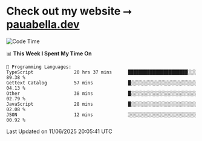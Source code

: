 # Check out my website ⭢ [pauabella.dev](https://pauabella.dev)

<!--START_SECTION:waka-->
![Code Time](http://img.shields.io/badge/Code%20Time-4%2C521%20hrs%2054%20mins-blue)

📊 **This Week I Spent My Time On** 

```text
💬 Programming Languages: 
TypeScript               20 hrs 37 mins      ██████████████████████░░░   89.38 % 
Gettext Catalog          57 mins             █░░░░░░░░░░░░░░░░░░░░░░░░   04.13 % 
Other                    38 mins             █░░░░░░░░░░░░░░░░░░░░░░░░   02.79 % 
JavaScript               28 mins             █░░░░░░░░░░░░░░░░░░░░░░░░   02.08 % 
JSON                     12 mins             ░░░░░░░░░░░░░░░░░░░░░░░░░   00.92 % 
```


 Last Updated on 11/06/2025 20:05:41 UTC
<!--END_SECTION:waka-->
